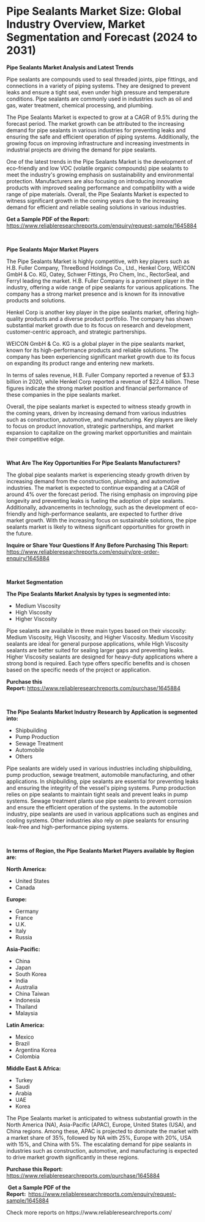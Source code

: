 <p><h1>Pipe Sealants Market Size: Global Industry Overview, Market Segmentation and Forecast (2024 to 2031)</h1></p><p><strong>Pipe Sealants Market Analysis and Latest Trends</strong></p>
<p><p>Pipe sealants are compounds used to seal threaded joints, pipe fittings, and connections in a variety of piping systems. They are designed to prevent leaks and ensure a tight seal, even under high pressure and temperature conditions. Pipe sealants are commonly used in industries such as oil and gas, water treatment, chemical processing, and plumbing.</p><p>The Pipe Sealants Market is expected to grow at a CAGR of 9.5% during the forecast period. The market growth can be attributed to the increasing demand for pipe sealants in various industries for preventing leaks and ensuring the safe and efficient operation of piping systems. Additionally, the growing focus on improving infrastructure and increasing investments in industrial projects are driving the demand for pipe sealants.</p><p>One of the latest trends in the Pipe Sealants Market is the development of eco-friendly and low VOC (volatile organic compounds) pipe sealants to meet the industry's growing emphasis on sustainability and environmental protection. Manufacturers are also focusing on introducing innovative products with improved sealing performance and compatibility with a wide range of pipe materials. Overall, the Pipe Sealants Market is expected to witness significant growth in the coming years due to the increasing demand for efficient and reliable sealing solutions in various industries.</p></p>
<p><strong>Get a Sample PDF of the Report:&nbsp;</strong> <a href="https://www.reliableresearchreports.com/enquiry/request-sample/1645884">https://www.reliableresearchreports.com/enquiry/request-sample/1645884</a></p>
<p>&nbsp;</p>
<p><strong>Pipe Sealants Major Market Players</strong></p>
<p><p>The Pipe Sealants Market is highly competitive, with key players such as H.B. Fuller Company, ThreeBond Holdings Co., Ltd., Henkel Corp, WEICON GmbH & Co. KG, Oatey, Schwer Fittings, Pro Chem, Inc., RectorSeal, and Ferryl leading the market. H.B. Fuller Company is a prominent player in the industry, offering a wide range of pipe sealants for various applications. The company has a strong market presence and is known for its innovative products and solutions.</p><p>Henkel Corp is another key player in the pipe sealants market, offering high-quality products and a diverse product portfolio. The company has shown substantial market growth due to its focus on research and development, customer-centric approach, and strategic partnerships.</p><p>WEICON GmbH & Co. KG is a global player in the pipe sealants market, known for its high-performance products and reliable solutions. The company has been experiencing significant market growth due to its focus on expanding its product range and entering new markets.</p><p>In terms of sales revenue, H.B. Fuller Company reported a revenue of $3.3 billion in 2020, while Henkel Corp reported a revenue of $22.4 billion. These figures indicate the strong market position and financial performance of these companies in the pipe sealants market.</p><p>Overall, the pipe sealants market is expected to witness steady growth in the coming years, driven by increasing demand from various industries such as construction, automotive, and manufacturing. Key players are likely to focus on product innovation, strategic partnerships, and market expansion to capitalize on the growing market opportunities and maintain their competitive edge.</p></p>
<p>&nbsp;</p>
<p><strong>What Are The Key Opportunities For Pipe Sealants Manufacturers?</strong></p>
<p><p>The global pipe sealants market is experiencing steady growth driven by increasing demand from the construction, plumbing, and automotive industries. The market is expected to continue expanding at a CAGR of around 4% over the forecast period. The rising emphasis on improving pipe longevity and preventing leaks is fueling the adoption of pipe sealants. Additionally, advancements in technology, such as the development of eco-friendly and high-performance sealants, are expected to further drive market growth. With the increasing focus on sustainable solutions, the pipe sealants market is likely to witness significant opportunities for growth in the future.</p></p>
<p><strong>Inquire or Share Your Questions If Any Before Purchasing This Report:</strong> <a href="https://www.reliableresearchreports.com/enquiry/pre-order-enquiry/1645884">https://www.reliableresearchreports.com/enquiry/pre-order-enquiry/1645884</a></p>
<p>&nbsp;</p>
<p><strong>Market Segmentation</strong></p>
<p><strong>The Pipe Sealants Market Analysis by types is segmented into:</strong></p>
<p><ul><li>Medium Viscosity</li><li>High Viscosity</li><li>Higher Viscosity</li></ul></p>
<p><p>Pipe sealants are available in three main types based on their viscosity: Medium Viscosity, High Viscosity, and Higher Viscosity. Medium Viscosity sealants are ideal for general purpose applications, while High Viscosity sealants are better suited for sealing larger gaps and preventing leaks. Higher Viscosity sealants are designed for heavy-duty applications where a strong bond is required. Each type offers specific benefits and is chosen based on the specific needs of the project or application.</p></p>
<p><strong>Purchase this Report:&nbsp;</strong><a href="https://www.reliableresearchreports.com/purchase/1645884">https://www.reliableresearchreports.com/purchase/1645884</a></p>
<p>&nbsp;</p>
<p><strong>The Pipe Sealants Market Industry Research by Application is segmented into:</strong></p>
<p><ul><li>Shipbuilding</li><li>Pump Production</li><li>Sewage Treatment</li><li>Automobile</li><li>Others</li></ul></p>
<p><p>Pipe sealants are widely used in various industries including shipbuilding, pump production, sewage treatment, automobile manufacturing, and other applications. In shipbuilding, pipe sealants are essential for preventing leaks and ensuring the integrity of the vessel's piping systems. Pump production relies on pipe sealants to maintain tight seals and prevent leaks in pump systems. Sewage treatment plants use pipe sealants to prevent corrosion and ensure the efficient operation of the systems. In the automobile industry, pipe sealants are used in various applications such as engines and cooling systems. Other industries also rely on pipe sealants for ensuring leak-free and high-performance piping systems.</p></p>
<p>&nbsp;</p>
<p><strong>In terms of Region, the Pipe Sealants Market Players available by Region are:</strong></p>
<p>
    <p> <strong> North America: </strong>
        <ul>
            <li>United States</li>
            <li>Canada</li>
        </ul>
        </p> 
    <p> <strong> Europe: </strong>
        <ul>
            <li>Germany</li>
            <li>France</li>
            <li>U.K.</li>
            <li>Italy</li>
            <li>Russia</li>
        </ul>
        </p> 
    <p> <strong> Asia-Pacific: </strong>
        <ul>
            <li>China</li>
            <li>Japan</li>
            <li>South Korea</li>
            <li>India</li>
            <li>Australia</li>
            <li>China Taiwan</li>
            <li>Indonesia</li>
            <li>Thailand</li>
            <li>Malaysia</li>
        </ul>
        </p> 
    <p> <strong> Latin America: </strong>
        <ul>
            <li>Mexico</li>
            <li>Brazil</li>
            <li>Argentina Korea</li>
            <li>Colombia</li>
        </ul>
        </p> 
    <p> <strong> Middle East & Africa: </strong>
        <ul>
            <li>Turkey</li>
            <li>Saudi</li>
            <li>Arabia</li>
            <li>UAE</li>
            <li>Korea</li>
        </ul>
    </p>
    </p>
<p><p>The Pipe Sealants market is anticipated to witness substantial growth in the North America (NA), Asia-Pacific (APAC), Europe, United States (USA), and China regions. Among these, APAC is projected to dominate the market with a market share of 35%, followed by NA with 25%, Europe with 20%, USA with 15%, and China with 5%. The escalating demand for pipe sealants in industries such as construction, automotive, and manufacturing is expected to drive market growth significantly in these regions.</p></p>
<p><strong>Purchase this Report: </strong><a href="https://www.reliableresearchreports.com/purchase/1645884">https://www.reliableresearchreports.com/purchase/1645884</a></p>
<p>&nbsp;<strong>Get a Sample PDF of the Report:&nbsp;&nbsp;</strong><a href="https://www.reliableresearchreports.com/enquiry/request-sample/1645884">https://www.reliableresearchreports.com/enquiry/request-sample/1645884</a></p>
<p><strong></strong></p>
<p>Check more reports on https://www.reliableresearchreports.com/</p>
